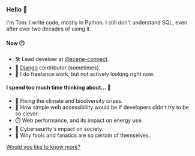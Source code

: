 ### Hello 👋

I'm Tom. I write code, mostly in Python. I still don't understand SQL, even after over two decades of using it.

#### Now 🕐
- 🛠️ Lead develoer at [@scene-connect](https://github.com/scene-connect).
- 🎸 [Django](https://github.com/django/django) contributor (sometimes).
- 💼 I do freelance work, but not actively looking right now.

#### I spend too much time thinking about... 💭
- 🌱 Fixing the climate and biodiversity crises.
- 🦾 How simple web accessibility would be if developers didn't try to be so clever.
- ⏱️ Web performance, and its impact on energy use.
- 🔏 Cyberseurity's impact on society.
- 🤔 Why fools and fanatics are so certain of themselves.

[Would you like to know more?](https://carrick.eu)
